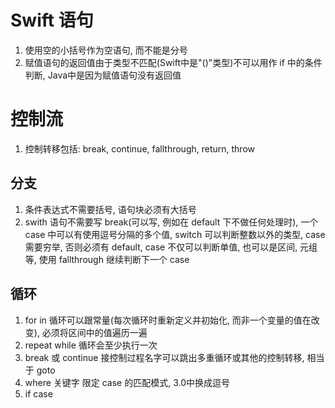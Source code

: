 # Swift 语句

1. 使用空的小括号作为空语句, 而不能是分号
2. 赋值语句的返回值由于类型不匹配(Swift中是"()"类型)不可以用作 if 中的条件判断, Java中是因为赋值语句没有返回值

# 控制流

1. 控制转移包括: break, continue, fallthrough, return, throw

## 分支

1. 条件表达式不需要括号, 语句块必须有大括号
2. swith 语句不需要写 break(可以写, 例如在 default 下不做任何处理时), 一个 case 中可以有使用逗号分隔的多个值, switch 可以判断整数以外的类型, case 需要穷举, 否则必须有 default, case 不仅可以判断单值, 也可以是区间, 元组等, 使用 fallthrough 继续判断下一个 case

## 循环

1. for in 循环可以跟常量(每次循环时重新定义并初始化, 而非一个变量的值在改变), 必须将区间中的值遍历一遍
2. repeat while 循环会至少执行一次
3. break 或 continue 接控制过程名字可以跳出多重循环或其他的控制转移, 相当于 goto
4. where 关键字 限定 case 的匹配模式, 3.0中换成逗号
5. if case
